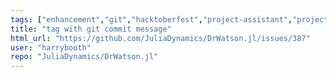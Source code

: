 ```yaml
---
tags: ["enhancement","git","hacktoberfest","project-assistant","project-management","science","science-research","setup-tool","simulations"]
title: "tag with git commit message"
html_url: "https://github.com/JuliaDynamics/DrWatson.jl/issues/387"
user: "harrybooth"
repo: "JuliaDynamics/DrWatson.jl"
---
```


